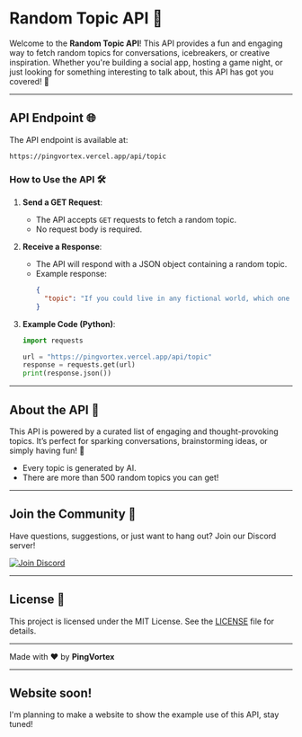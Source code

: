 # Random Topic API 🌟

Welcome to the **Random Topic API**! This API provides a fun and engaging way to fetch random topics for conversations, icebreakers, or creative inspiration. Whether you're building a social app, hosting a game night, or just looking for something interesting to talk about, this API has got you covered! 🚀

---

## API Endpoint 🌐

The API endpoint is available at:

```
https://pingvortex.vercel.app/api/topic
```

### How to Use the API 🛠️

1. **Send a GET Request**:
   - The API accepts `GET` requests to fetch a random topic.
   - No request body is required.

2. **Receive a Response**:
   - The API will respond with a JSON object containing a random topic.
   - Example response:
     ```json
     {
       "topic": "If you could live in any fictional world, which one would you choose?"
     }
     ```

3. **Example Code (Python)**:
   ```python
   import requests

   url = "https://pingvortex.vercel.app/api/topic"
   response = requests.get(url)
   print(response.json())
   ```

---

## About the API 🧠

This API is powered by a curated list of engaging and thought-provoking topics. It’s perfect for sparking conversations, brainstorming ideas, or simply having fun! 🎉
- Every topic is generated by AI.
- There are more than 500 random topics you can get!

---

## Join the Community 🎉

Have questions, suggestions, or just want to hang out? Join our Discord server!

[![Join Discord](https://img.shields.io/badge/Join%20Discord-5865F2?style=for-the-badge&logo=discord&logoColor=white)](https://discord.gg/YourInviteLinkHere)

---

## License 📜

This project is licensed under the MIT License. See the [LICENSE](LICENSE) file for details.

---

Made with ❤️ by **PingVortex**

---

## Website soon!

I'm planning to make a website to show the example use of this API, stay tuned!
